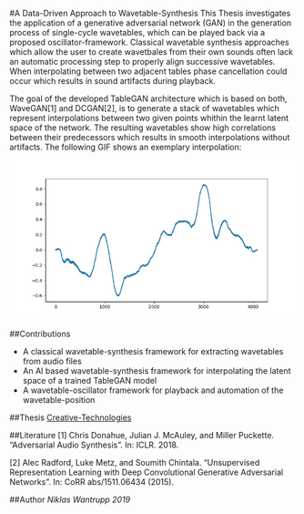#A Data-Driven Approach to Wavetable-Synthesis
This Thesis investigates the application of a generative adversarial network (GAN) in the generation process of 
single-cycle wavetables, which can be played back via a proposed oscillator-framework. 
Classical wavetable synthesis approaches which allow the user to create wavetbales from their own sounds often lack an 
automatic processing step to properly align successive wavetables. 
When interpolating between two adjacent tables phase cancellation could occur which results in sound artifacts during playback.

The goal of the developed TableGAN architecture which is based on both, WaveGAN[1] and DCGAN[2], 
is to generate a stack of wavetables which represent interpolations between two given points whithin the learnt latent 
space of the network. The resulting wavetables show high correlations between their predecessors which results in smooth
interpolations without artifacts. The following GIF shows an exemplary interpolation:

![](no_batch_norm_interpolation.gif)

##Contributions
- A classical wavetable-synthesis framework for extracting wavetables from audio files
- An AI based wavetable-synthesis framework for interpolating the latent space of a trained TableGAN model
- A wavetable-oscillator framework for playback and automation of the wavetable-position

##Thesis
[Creative-Technologies](http://www.creative-technologies.de/a-data-driven-ap…etable-synthesis/)

##Literature
[1] Chris Donahue, Julian J. McAuley, and Miller Puckette. “Adversarial Audio Synthesis”. In: ICLR. 2018.

[2] Alec Radford, Luke Metz, and Soumith Chintala. “Unsupervised Representation Learning with Deep Convolutional Generative Adversarial Networks”. In: CoRR abs/1511.06434 (2015).

##Author
*Niklas Wantrupp 2019* 
